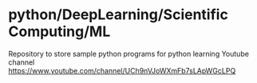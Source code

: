 # python/DeepLearning/Scientific Computing/ML
Repository to store sample python programs for python learning
Youtube channel https://www.youtube.com/channel/UCh9nVJoWXmFb7sLApWGcLPQ
